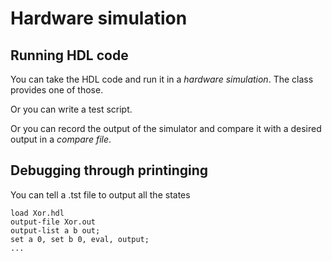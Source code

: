 Hardware simulation
=================

## Running HDL code

You can take the HDL code and run it in a _hardware simulation_. The class provides one of those.

Or you can write a test script.

Or you can record the output of the simulator and compare it with a desired output in a _compare file_.

## Debugging through printinging
You can tell a .tst file to output all the states

```
load Xor.hdl
output-file Xor.out
output-list a b out;
set a 0, set b 0, eval, output;
...
```
